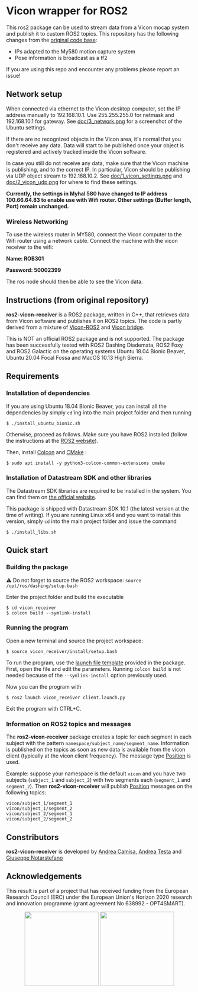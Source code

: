 # Vicon wrapper for ROS2

This ros2 package can be used to stream data from a Vicon mocap system and publish it to custom ROS2 topics.
This repository has the following changes from the [original code base](https://github.com/OPT4SMART/ros2-vicon-receiver):
- IPs adapted to the My580 motion capture system
- Pose information is broadcast as a tf2

If you are using this repo and encounter any problems please report an issue! 

## Network setup

When connected via ethernet to the Vicon desktop computer, set the IP address manually to 
192.168.10.1. Use 255.255.255.0 for netmask and 192.168.10.1 for gateway. See [doc/3_network.png](doc/3_network.png) for a screenshot of the Ubuntu settings.

If there are no recognized objects in the Vicon area, it's normal that you don't receive any data. Data will start to be published once your object is registered and actively tracked inside the Vicon software.

In case you still do not receive any data, make sure that the Vicon machine is publishing, and to the correct IP. In particular, Vicon should be publishing via UDP object stream to 192.168.10.2. See [doc/1_vicon_settings.png](doc/1_vicon_settings.png) and [doc/2_vicon_udp.png](doc/2_vicon_udp.png) for where to find these settings.  

**Currently, the settings in Myhal 580 have changed to IP address 100.66.64.83 to enable use with Wifi router. Other settings (Buffer length, Port) remain unchanged.**

### Wireless Networking

To use the wireless router in MY580, connect the Vicon computer to the Wifi router using a network cable. Connect the machine with the vicon receiver to the wifi:

**Name:       ROB301**

**Password:   50002399**

The ros node should then be able to see the Vicon data.

## Instructions (from original repository)

**ros2-vicon-receiver** is a ROS2 package, written in C++, that retrieves data from Vicon software and publishes it on ROS2 topics. The code is partly derived from a mixture of [Vicon-ROS2](https://github.com/aheuillet/Vicon-ROS2) and [Vicon bridge](https://github.com/ethz-asl/vicon_bridge).

This is NOT an official ROS2 package and is not supported. The package has been successfully tested with ROS2 Dashing Diademata, ROS2 Foxy and ROS2 Galactic on the operating systems Ubuntu 18.04 Bionic Beaver, Ubuntu 20.04 Focal Fossa and MacOS 10.13 High Sierra.

## Requirements

### Installation of dependencies

If you are using Ubuntu 18.04 Bionic Beaver, you can install all the dependencies by simply `cd`'ing into the main project folder and then running
```
$ ./install_ubuntu_bionic.sh
```

Otherwise, proceed as follows. Make sure you have ROS2 installed (follow the instructions at the [ROS2 website](https://index.ros.org/doc/ros2/Installation/)).

Then, install [Colcon](https://colcon.readthedocs.io/en/released/index.html) and [CMake](https://cmake.org/) :
```
$ sudo apt install -y python3-colcon-common-extensions cmake
```

### Installation of Datastream SDK and other libraries

The Datastream SDK libraries are required to be installed in the system. You can find them on [the official website](https://www.vicon.com/software/datastream-sdk/?section=downloads).

This package is shipped with Datastream SDK 10.1 (the latest version at the time of writing). If you are running Linux x64 and you want to install this version, simply `cd` into the main project folder and issue the command
```
$ ./install_libs.sh
```

## Quick start

### Building the package

:warning: Do not forget to source the ROS2 workspace: `source /opt/ros/dashing/setup.bash`

Enter the project folder and build the executable
```
$ cd vicon_receiver
$ colcon build --symlink-install
```

### Running the program

Open a new terminal and source the project workspace:
```
$ source vicon_receiver/install/setup.bash
```

To run the program, use the [launch file template](vicon_receiver/launch/client.launch.py) provided in the package. First, open the file and edit the parameters. Running `colcon build` is not needed because of the `--symlink-install` option previously used.

Now you can the program with
```
$ ros2 launch vicon_receiver client.launch.py
```

Exit the program with CTRL+C.

### Information on ROS2 topics and messages

The **ros2-vicon-receiver** package creates a topic for each segment in each subject with the pattern `namespace/subject_name/segment_name`. Information is published on the topics as soon as new data is available from the vicon client (typically at the vicon client frequency). The message type [Position](vicon_receiver/msg/Position.msg) is used.

Example: suppose your namespace is the default `vicon` and you have two subjects (`subject_1` and `subject_2`) with two segments each (`segment_1` and `segment_2`). Then **ros2-vicon-receiver** will publish [Position](vicon_receiver/msg/Position.msg) messages on the following topics:
```
vicon/subject_1/segment_1
vicon/subject_1/segment_2
vicon/subject_2/segment_1
vicon/subject_2/segment_2
```

## Constributors
**ros2-vicon-receiver** is developed by
[Andrea Camisa](https://www.unibo.it/sitoweb/a.camisa),
[Andrea Testa](https://www.unibo.it/sitoweb/a.testa) and
[Giuseppe Notarstefano](https://www.unibo.it/sitoweb/giuseppe.notarstefano)

## Acknowledgements
This result is part of a project that has received funding from the European Research Council (ERC) under the European Union's Horizon 2020 research and innovation programme (grant agreement No 638992 - OPT4SMART).

<p style="text-align:center">
  <img src="logo_ERC.png" width="200" />
  <img src="logo_OPT4Smart.png" width="200" /> 
</p>
